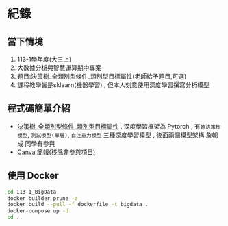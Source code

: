 # 紀錄
## 當下情境
1. 113-1學年度(大三上)
2. 大數據分析與智慧運算期中專案
3. 題目:決策樹_全類別型條件_類別型目標屬性(老師給予題目,可選)
4. 課程教學皆是sklearn(機器學習) , 但本人刻意使用深度學習撰寫分析模型
## 程式碼簡單介紹
- [決策樹_全類別型條件_類別型目標屬性](./ANNs/Colab.ipynb) , 深度學習框架為 Pytorch , 有`軟決策樹模型`, `測試模型(單層)`, `自注意力模型` 三種深度學習模型 , 後面兩個模型架構 詹朝成 同學有參與
- [Canva 簡報(移除非參與項目)](https://www.canva.com/design/DAGWjH6NNDk/XOxfTyH2QOy30w90HViXJw/view?utm_content=DAGWjH6NNDk&utm_campaign=designshare&utm_medium=link&utm_source=editor)
## 使用 Docker
```bash
cd 113-1_BigData
docker builder prune -a
docker build --pull -f dockerfile -t bigdata .
docker-compose up -d
cd ..
```